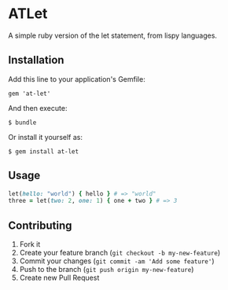 # ATLet

A simple ruby version of the let statement, from lispy languages.

## Installation

Add this line to your application's Gemfile:

    gem 'at-let'

And then execute:

    $ bundle

Or install it yourself as:

    $ gem install at-let

## Usage

```ruby
let(hello: "world") { hello } # => "world"
three = let(two: 2, one: 1) { one + two } # => 3
```

## Contributing

1. Fork it
2. Create your feature branch (`git checkout -b my-new-feature`)
3. Commit your changes (`git commit -am 'Add some feature'`)
4. Push to the branch (`git push origin my-new-feature`)
5. Create new Pull Request
